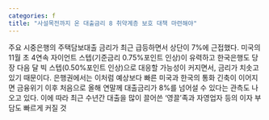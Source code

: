 ```yaml
---
categories: f
title: "사설목전까지 온 대출금리 8 취약계층 보호 대책 마련해야"
---
```

주요 시중은행의 주택담보대출 금리가 최근 급등하면서 상단이 7%에 근접했다. 미국의 11월 초 4연속 자이언트 스텝(기준금리 0.75%포인트 인상)이 유력하고 한국은행도 당장 다음 달 빅 스텝(0.50%포인트 인상)으로 대응할 가능성이 커지면서, 금리가 치솟고 있기 때문이다. 은행권에서는 이처럼 예상보다 빠른 미국과 한국의 통화 긴축이 이어지면 금융위기 이후 처음으로 올해 연말께 대출금리가 8%를 넘어설 수 있다는 관측도 나오고 있다. 이에 따라 최근 수년간 대출을 많이 끌어쓴 ‘영끌’족과 자영업자 등의 이자 부담도 빠르게 커질 것